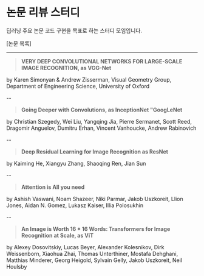 # 논문 리뷰 스터디

딥러닝 주요 논문 코드 구현을 목표로 하는 스터디 모임입니다.

[논문 목록]

---

> **VERY DEEP CONVOLUTIONAL NETWORKS FOR LARGE-SCALE IMAGE RECOGNITION, as VGG-Net**
> 
  by Karen Simonyan & Andrew Zisserman, Visual Geometry Group, Department of Engineering Science, University of Oxford


--

> **Going Deeper with Convolutions, as InceptionNet "GoogLeNet**
> 

  by Christian Szegedy, Wei Liu, Yangqing Jia, Pierre Sermanet, Scott Reed, Dragomir Anguelov, Dumitru Erhan, Vincent Vanhoucke, Andrew Rabinovich

--

> **Deep Residual Learning for Image Recognition as ResNet**
> 

  by Kaiming He, Xiangyu Zhang, Shaoqing Ren, Jian Sun

--

> **Attention is All you need**
> 

  by Ashish Vaswani, Noam Shazeer, Niki Parmar, Jakob Uszkoreit, Llion Jones, Aidan N. Gomez, Lukasz Kaiser, Illia Polosukhin

--

> **An Image is Worth 16 * 16 Words: Transformers for Image Recognition at Scale, as ViT**
> 

  by Alexey Dosovitskiy, Lucas Beyer, Alexander Kolesnikov, Dirk Weissenborn, Xiaohua Zhai, Thomas Unterthiner, Mostafa Dehghani, Matthias Minderer, Georg Heigold, Sylvain Gelly, Jakob Uszkoreit, Neil Houlsby


